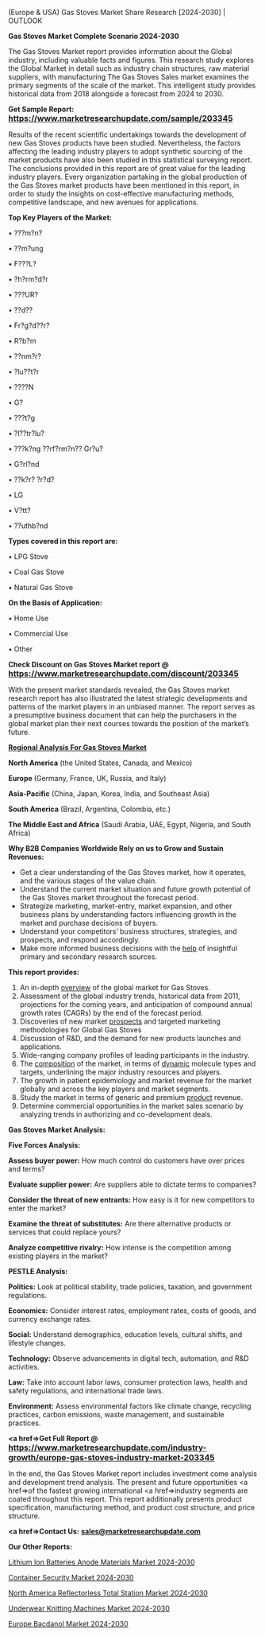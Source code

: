 (Europe & USA) Gas Stoves Market Share Research [2024-2030] | OUTLOOK

<strong>Gas Stoves Market Complete Scenario 2024-2030</strong>

The Gas Stoves Market report provides information about the Global industry, including valuable facts and figures. This research study explores the Global Market in detail such as industry chain structures, raw material suppliers, with manufacturing The Gas Stoves Sales market examines the primary segments of the scale of the market. This intelligent study provides historical data from 2018 alongside a forecast from 2024 to 2030.

<strong>Get Sample Report: <a href=https://www.marketresearchupdate.com/sample/203345><font size=3 color=#0000ff>https://www.marketresearchupdate.com/sample/203345</font></a></strong>

Results of the recent scientific undertakings towards the development of new Gas Stoves products have been studied. Nevertheless, the factors affecting the leading industry players to adopt synthetic sourcing of the market products have also been studied in this statistical surveying report. The conclusions provided in this report are of great value for the leading industry players. Every organization partaking in the global production of the Gas Stoves market products have been mentioned in this report, in order to study the insights on cost-effective manufacturing methods, competitive landscape, and new avenues for applications.

<strong>Top Key Players of the Market:</strong>

• ???m?n?

• ??m?ung

• F???L?

• ?h?rm?d?r

• ???UR?

• ??d??

• Fr?g?d??r?

• R?b?m

• ??nm?r?

• ?lu??t?r

• ????N

• G?

• ???t?g

• ?l??tr?lu?

• ???k?ng ??rf?rm?n?? Gr?u?

• G?rl?nd

• ??k?r? ?r?d?

• LG

• V?tt?

• ??uthb?nd

<strong>Types covered in this report are: </strong>

• LPG Stove

• Coal Gas Stove

• Natural Gas Stove

<strong>On the Basis of Application:</strong>

• Home Use

• Commercial Use

• Other

<strong>Check Discount on Gas Stoves Market report @ <a href=https://www.marketresearchupdate.com/discount/203345><font size=3 color=#0000ff>https://www.marketresearchupdate.com/discount/203345</font></a></strong>

With the present market standards revealed, the Gas Stoves market research report has also illustrated the latest strategic developments and patterns of the market players in an unbiased manner. The report serves as a presumptive business document that can help the purchasers in the global market plan their next courses towards the position of the market’s future.

<strong><u><b>Regional Analysis For Gas Stoves Market</b></u></strong>

<strong><b>North America</b></strong> (the United States, Canada, and Mexico)

<strong><b>Europe </b></strong>(Germany, France, UK, Russia, and Italy)

<strong><b>Asia-Pacific</b></strong> (China, Japan, Korea, India, and Southeast Asia)

<strong><b>South America</b></strong> (Brazil, Argentina, Colombia, etc.)

<strong><b>The Middle East and Africa</b></strong> (Saudi Arabia, UAE, Egypt, Nigeria, and South Africa)

<strong>Why B2B Companies Worldwide Rely on us to Grow and Sustain Revenues:</strong>
<ul>
  <li>Get a clear understanding of the Gas Stoves market, how it operates, and the various stages of the value chain.</li>
  <li>Understand the current market situation and future growth potential of the Gas Stoves market throughout the forecast period.</li>
  <li>Strategize marketing, market-entry, market expansion, and other business plans by understanding factors influencing growth in the market and purchase decisions of buyers.</li>
  <li>Understand your competitors’ business structures, strategies, and prospects, and respond accordingly.</li>
  <li>Make more informed business decisions with the <a href=ASDF991299>help</a> of insightful primary and secondary research sources.</li>
</ul>
<strong>This report provides:</strong>
<ol>
  <li>An in-depth <a href=>overview</a> of the global market for Gas Stoves.</li>
  <li>Assessment of the global industry trends, historical data from 2011, projections for the coming years, and anticipation of compound annual growth rates (CAGRs) by the end of the forecast period.</li>
  <li>Discoveries of new market <a href=>prospects</a> and targeted marketing methodologies for Global Gas Stoves</li>
  <li>Discussion of R&amp;D, and the demand for new products launches and applications.</li>
  <li>Wide-ranging company profiles of leading participants in the industry.</li>
  <li>The <a href=ASDF881288>composition</a> of the market, in terms of <a href=>dynamic</a> molecule types and targets, underlining the major industry resources and players.</li>
  <li>The growth in patient epidemiology and market revenue for the market globally and across the key players and market segments.</li>
  <li>Study the market in terms of generic and premium <a href=>product</a> revenue.</li>
  <li>Determine commercial opportunities in the market sales scenario by analyzing trends in authorizing and co-development deals.</li>
</ol>

<strong>Gas Stoves Market Analysis:</strong>

<strong>Five Forces Analysis:</strong>

<strong>Assess buyer power:</strong> How much control do customers have over prices and terms?

<strong>Evaluate supplier power:</strong> Are suppliers able to dictate terms to companies?

<strong>Consider the threat of new entrants:</strong> How easy is it for new competitors to enter the market?

<strong>Examine the threat of substitutes:</strong> Are there alternative products or services that could replace yours?

<strong>Analyze competitive rivalry:</strong> How intense is the competition among existing players in the market?

<strong>PESTLE Analysis:</strong>

<strong>Politics:</strong> Look at political stability, trade policies, taxation, and government regulations.

<strong>Economics:</strong> Consider interest rates, employment rates, costs of goods, and currency exchange rates.

<strong>Social:</strong> Understand demographics, education levels, cultural shifts, and lifestyle changes.

<strong>Technology:</strong> Observe advancements in digital tech, automation, and R&D activities.

<strong>Law:</strong> Take into account labor laws, consumer protection laws, health and safety regulations, and international trade laws.

<strong>Environment:</strong> Assess environmental factors like climate change, recycling practices, carbon emissions, waste management, and sustainable practices.

<strong><a href=>Get Full Report</a> @ <a href=https://www.marketresearchupdate.com/industry-growth/europe-gas-stoves-industry-market-203345><font size=3 color=#0000ff>https://www.marketresearchupdate.com/industry-growth/europe-gas-stoves-industry-market-203345</font></a></strong>

In the end, the Gas Stoves Market report includes investment come analysis and development trend analysis. The present and future opportunities <a href=>of</a> the fastest growing international <a href=>industry</a> segments are coated throughout this report. This report additionally presents product specification, manufacturing method, and product cost structure, and price structure.

<strong><a href=><strong>Contact Us:</strong></a></strong>
<strong>sales@marketresearchupdate.com</strong>

<strong>Our Other Reports:</strong>

<a href=https://www.linkedin.com/pulse/lithium-ion-batteries-anode-materials-market>Lithium Ion Batteries Anode Materials Market 2024-2030</a>

<a href=https://www.linkedin.com/pulse/container-security-market-outlooks-2023-size>Container Security Market 2024-2030</a>

<a href=https://www.linkedin.com/pulse/north-america-reflectorless-total-station-market-1f>North America Reflectorless Total Station Market 2024-2030</a>

<a href=https://www.linkedin.com/pulse/underwear-knitting-machines-market-2023-brief-dtqrf/>Underwear Knitting Machines Market 2024-2030</a>

<a href=https://www.linkedin.com/pulse/europe-bacdanol-market-research-report-2023-growth-h0lkf/>Europe Bacdanol Market 2024-2030</a>
